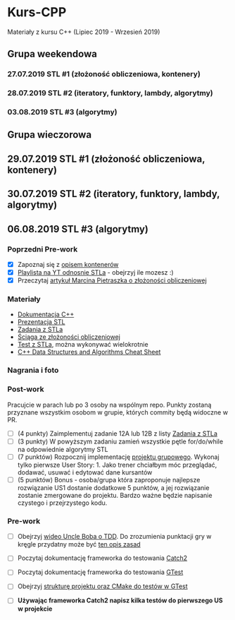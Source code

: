 # Kurs-CPP

Materiały z kursu C++ (Lipiec 2019 - Wrzesień 2019)

## Grupa weekendowa

### 27.07.2019 STL #1 (złożoność obliczeniowa, kontenery)

### 28.07.2019 STL #2 (iteratory, funktory, lambdy, algorytmy)

### 03.08.2019 STL #3 (algorytmy)

## Grupa wieczorowa

## 29.07.2019 STL #1 (złożoność obliczeniowa, kontenery)

## 30.07.2019 STL #2 (iteratory, funktory, lambdy, algorytmy)

## 06.08.2019 STL #3 (algorytmy)

### Poprzedni Pre-work

- [x] Zapoznaj się z [opisem kontenerów](http://en.cppreference.com/w/cpp/container)
- [x] [Playlista na YT odnosnie STLa](https://www.youtube.com/playlist?list=PL5jc9xFGsL8G3y3ywuFSvOuNm3GjBwdkb) - obejrzyj ile mozesz :)
- [x] Przeczytaj [artykuł Marcina Pietraszka o złożoności obliczeniowej](http://www.samouczekprogramisty.pl/podstawy-zlozonosci-obliczeniowej/)

### Materiały

- [Dokumentacja C++](https://en.cppreference.com)
- [Prezentacja STL](stl.pdf)
- [Zadania z STLa](zadania_stl.pdf)
- [Ściąga ze złożoności obliczeniowej](zlozonosc_obliczeniowa.pdf)
- [Test z STLa](https://forms.gle/iefHTY9ubAoawiuu5), można wykonywać wielokrotnie
- [C++ Data Structures and Algorithms Cheat Sheet](https://github.com/gibsjose/cpp-cheat-sheet/blob/master/Data%20Structures%20and%20Algorithms.md)

### Nagrania i foto

### Post-work

Pracujcie w parach lub po 3 osoby na wspólnym repo. Punkty zostaną przyznane wszystkim osobom w grupie, których commity będą widoczne w PR.

- [ ] (4 punkty) Zaimplementuj zadanie 12A lub 12B z listy [Zadania z STLa](zadania_stl.pdf)
- [ ] (3 punkty) W powyższym zadaniu zamień wszystkie pętle for/do/while na odpowiednie algorytmy STL
- [ ] (7 punktów) Rozpocznij implementację [projektu grupowego](../project/README.md). Wykonaj tylko pierwsze User Story: 1. Jako trener chciałbym móc przeglądać, dodawać, usuwać i edytować dane kursantów
- [ ] (5 punktów) Bonus - osoba/grupa która zaproponuje najlepsze rozwiązanie US1 dostanie dodatkowe 5 punktów, a jej rozwiązanie zostanie zmergowane do projektu. Bardzo ważne będzie napisanie czystego i przejrzystego kodu.

### Pre-work

- [ ] Obejrzyj [wideo Uncle Boba o TDD](https://trello-attachments.s3.amazonaws.com/5b20ebcd819b419f2d65c274/5b5d70bf109bc670f6d8d10d/90fb5c9305b6e8092df116da1c845210/fm_CleanCode-E6-P2-540p.mp4). Do zrozumienia punktacji gry w kręgle przydatny może być [ten opis zasad](bowling.txt)
- [ ] Poczytaj dokumentację frameworka do testowania [Catch2](https://github.com/catchorg/Catch2/blob/master/docs/tutorial.md)
- [ ] Poczytaj dokumentację frameworka do testowania [GTest](https://github.com/google/googletest/blob/master/googletest/docs/primer.md)
- [ ] Obejrzyj [strukturę projektu oraz CMake do testów w GTest](https://github.com/LordLukin/CombinedNumber)
- [ ] **Używając frameworka Catch2 napisz kilka testów do pierwszego US w projekcie**

